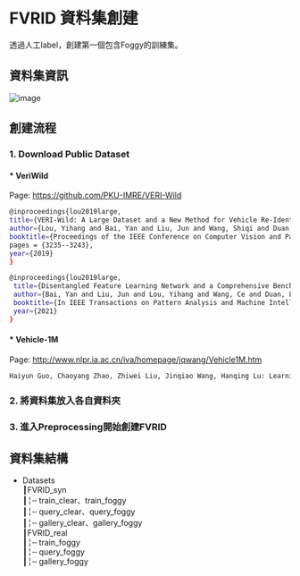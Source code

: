 # FVRID 資料集創建
透過人工label，創建第一個包含Foggy的訓練集。
## 資料集資訊
![image](https://github.com/Cihsaing/SJDL-Foggy-Vehicle-Re-Identification--AAAI2022/blob/master/Datasets/Dataset.png)

## 創建流程
### 1. Download Public Dataset
#### * VeriWild
Page: https://github.com/PKU-IMRE/VERI-Wild
```bash
@inproceedings{lou2019large,
title={VERI-Wild: A Large Dataset and a New Method for Vehicle Re-Identification in the Wild},
author={Lou, Yihang and Bai, Yan and Liu, Jun and Wang, Shiqi and Duan, Ling-Yu},
booktitle={Proceedings of the IEEE Conference on Computer Vision and Pattern Recognition},
pages = {3235--3243},
year={2019}
}
```
```bash
@inproceedings{lou2019large,
 title={Disentangled Feature Learning Network and a Comprehensive Benchmark for Vehicle Re-Identification},
 author={Bai, Yan and Liu, Jun and Lou, Yihang and Wang, Ce and Duan, Ling-Yu},
 booktitle={In IEEE Transactions on Pattern Analysis and Machine Intelligence},
 year={2021}
}
```

#### * Vehicle-1M
Page: http://www.nlpr.ia.ac.cn/iva/homepage/jqwang/Vehicle1M.htm <br> 
```bash
Haiyun Guo, Chaoyang Zhao, Zhiwei Liu, Jinqiao Wang, Hanqing Lu: Learning coarse-to-fine structured feature embedding for vehicle re-identification. AAAI 2018.
```
### 2. 將資料集放入各自資料夾
### 3. 進入Preprocessing開始創建FVRID

## 資料集結構
* Datasets  <br> 
┃FVRID_syn  <br> 
┃╎╌ train_clear、train_foggy  <br> 
┃╎╌ query_clear、query_foggy  <br> 
┃╎╌ gallery_clear、gallery_foggy  <br> 
┃FVRID_real   <br> 
┃╎╌ train_foggy  <br> 
┃╎╌ query_foggy  <br> 
┃╎╌ gallery_foggy  <br> 
